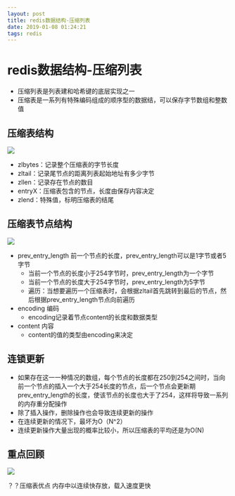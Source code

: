 ```yaml
--- 
layout: post 
title: redis数据结构-压缩列表 
date: 2019-01-08 01:24:21 
tags: redis 
---
```

# redis数据结构-压缩列表
- 压缩列表是列表建和哈希键的底层实现之一
- 压缩表是一系列有特殊编码组成的顺序型的数据结，可以保存字节数组和整数值

## 压缩表结构
![](https://cdn.jsdelivr.net/gh/nber1994/fu0k@master/uPic/20181117163711230_1673580428.png)
- zlbytes：记录整个压缩表的字节长度
- zltail：记录尾节点的距离列表起始地址有多少字节
- zllen：记录存在节点的数目
- entryX：压缩表包含的节点，长度由保存内容决定
- zlend：特殊值，标明压缩表的结尾

## 压缩表节点结构
![](https://cdn.jsdelivr.net/gh/nber1994/fu0k@master/uPic/20181117164343168_125444990.png)
- prev_entry_length 前一个节点的长度，prev_entry_length可以是1字节或者5字节
    - 当前一个节点的长度小于254字节时，prev_entry_length为一个字节
    - 当前一个节点的长度大于254字节时，prev_entry_length为5字节
    - 遍历：当想要遍历一个压缩表时，会根据zltail首先跳转到最后的节点，然后根据prev_entry_length节点向前遍历
- encoding 编码
    - encoding记录着节点content的长度和数据类型
- content 内容
    - content的值的类型由encoding来决定
## 连锁更新
- 如果存在这一一种情况的数组，每个节点的长度都在250到254之间时，当向前一个节点的插入一个大于254长度的节点，后一个节点会更新期prev_entry_length的长度，使该节点的长度也大于了254，这样将导致一系列的内存重分配操作
- 除了插入操作，删除操作也会导致连续更新的操作
- 在连续更新的情况下，最坏为O（N^2）
- 连续更新操作大量出现的概率比较小，所以压缩表的平均还是为O(N)

## 重点回顾
![](https://cdn.jsdelivr.net/gh/nber1994/fu0k@master/uPic/20181117170719184_1598835606.png)


？？压缩表优点
内存中以连续快存放，载入速度更快

